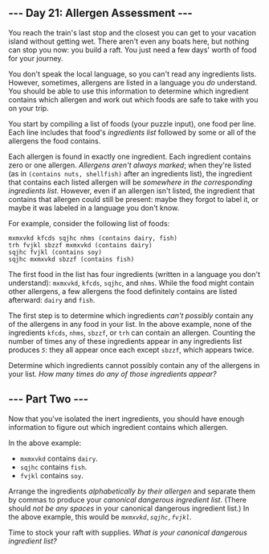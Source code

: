 <article class="day-desc"><h2>--- Day 21: Allergen Assessment ---</h2><p>You reach the train's last stop and the closest you can get to your vacation island without getting wet. There aren't even any boats here, but nothing can stop you now: you build a raft. You just need a few days' worth of food for your journey.</p>
<p>You don't speak the local language, so you can't read any ingredients lists. However, sometimes, allergens are listed in a language you <em>do</em> understand. You should be able to use this information to determine which ingredient contains which allergen and <span title="I actually considered doing this once. I do not recommend it.">work out which foods are safe</span> to take with you on your trip.</p>
<p>You start by compiling a list of foods (your puzzle input), one food per line. Each line includes that food's <em>ingredients list</em> followed by some or all of the allergens the food contains.</p>
<p>Each allergen is found in exactly one ingredient. Each ingredient contains zero or one allergen. <em>Allergens aren't always marked</em>; when they're listed (as in <code>(contains nuts, shellfish)</code> after an ingredients list), the ingredient that contains each listed allergen will be <em>somewhere in the corresponding ingredients list</em>. However, even if an allergen isn't listed, the ingredient that contains that allergen could still be present: maybe they forgot to label it, or maybe it was labeled in a language you don't know.</p>
<p>For example, consider the following list of foods:</p>
<pre><code>mxmxvkd kfcds sqjhc nhms (contains dairy, fish)
trh fvjkl sbzzf mxmxvkd (contains dairy)
sqjhc fvjkl (contains soy)
sqjhc mxmxvkd sbzzf (contains fish)
</code></pre>
<p>The first food in the list has four ingredients (written in a language you don't understand): <code>mxmxvkd</code>, <code>kfcds</code>, <code>sqjhc</code>, and <code>nhms</code>. While the food might contain other allergens, a few allergens the food definitely contains are listed afterward: <code>dairy</code> and <code>fish</code>.</p>
<p>The first step is to determine which ingredients <em>can't possibly</em> contain any of the allergens in any food in your list. In the above example, none of the ingredients <code>kfcds</code>, <code>nhms</code>, <code>sbzzf</code>, or <code>trh</code> can contain an allergen. Counting the number of times any of these ingredients appear in any ingredients list produces <em><code>5</code></em>: they all appear once each except <code>sbzzf</code>, which appears twice.</p>
<p>Determine which ingredients cannot possibly contain any of the allergens in your list. <em>How many times do any of those ingredients appear?</em></p>
</article>
<article class="day-desc"><h2 id="part2">--- Part Two ---</h2><p>Now that you've isolated the inert ingredients, you should have enough information to figure out which ingredient contains which allergen.</p>
<p>In the above example:</p>
<ul>
<li><code>mxmxvkd</code> contains <code>dairy</code>.</li>
<li><code>sqjhc</code> contains <code>fish</code>.</li>
<li><code>fvjkl</code> contains <code>soy</code>.</li>
</ul>
<p>Arrange the ingredients <em>alphabetically by their allergen</em> and separate them by commas to produce your <em>canonical dangerous ingredient list</em>. (There should <em>not be any spaces</em> in your canonical dangerous ingredient list.) In the above example, this would be <em><code>mxmxvkd,sqjhc,fvjkl</code></em>.</p>
<p>Time to stock your raft with supplies. <em>What is your canonical dangerous ingredient list?</em></p>
</article>